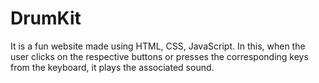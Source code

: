 # DrumKit
It is a fun website made using HTML, CSS, JavaScript. In this, when the user clicks on the respective buttons or presses the corresponding keys from the keyboard, it plays the associated sound. 
